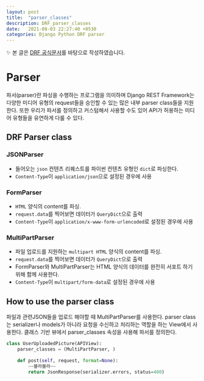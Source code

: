 ```yaml
---
layout: post
title:  "parser_classes"
description: DRF_parser_classes
date:   2021-08-03 22:27:40 +0530
categories: Django Python DRF parser
---
```


✨  본 글은 [DRF 공식문서](https://www.django-rest-framework.org/api-guide/parsers/)를 바탕으로 작성하였습니다.
# Parser
파서(parser)란 파싱을 수행하는 프로그램을 의미하며 Django REST Framework는 다양한 미디어 유형의 request들을 승인할 수 있는 많은 내부 parser class들을 지원한다. 또한 우리가 파서를 정의하고 커스텀해서 사용할 수도 있어 API가 허용하는 미디어 유형들을 유연하게 다룰 수 있다.

## DRF Parser class

### JSONParser
- 들어오는 `json` 컨텐츠 리퀘스트를 파이썬 컨텐츠 유형인 `dict`로 파싱한다.
- `Content-Type`이 `application/json`으로 설정된 경우에 사용

### FormParser
- `HTML` 양식의 content를 파싱. 
- `request.data`를 찍어보면 데이터가 `QueryDict`으로 출력
- `Content-Type`이 `application/x-www-form-urlencoded`로 설정된 경우에 사용

### MultiPartParser
- 파일 업로드를 지원하는 `multipart HTML` 양식의 content를 파싱.
- `request.data`를 찍어보면 데이터가 `QueryDict`으로 출력
- FormParser와 MultiPartParser는 HTML 양식의 데이터를 완전히 서포트 하기 위해 함께 사용한다.
- `Content-Type`이 `multipart/form-data`로 설정된 경우에 사용


## How to use the parser class
파일과 관련JSON들을 업로드 해야할 때 MultiPartParser를 사용한다. parser class는  serializer나 models가 아니라 요청을 수신하고 처리하는 역할을 하는 View에서 사용한다. 클래스 기반 뷰에서 parser_classes 속성을 사용해 파서를 정의한다.

```py
class UserUploadedPicture(APIView):
    parser_classes = (MultiPartParser, )
    
    def post(self, request, format=None):
    	~~블라블라~~
        return JsonResponse(serializer.errors, status=400)
```